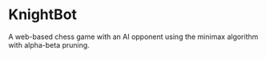 # KnightBot
A web-based chess game with an AI opponent using the minimax algorithm with alpha-beta pruning.
